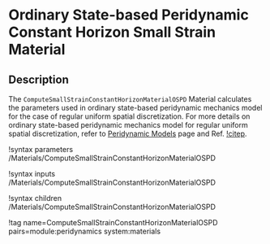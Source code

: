 # Ordinary State-based Peridynamic Constant Horizon Small Strain Material

## Description

The `ComputeSmallStrainConstantHorizonMaterialOSPD` Material calculates the parameters used in ordinary state-based peridynamic mechanics model for the case of regular uniform spatial discretization. For more details on ordinary state-based peridynamic mechanics model for regular uniform spatial discretization, refer to [Peridynamic Models](peridynamics/PeridynamicModels.md) page and Ref. [!citep](Madenci2014book).

!syntax parameters /Materials/ComputeSmallStrainConstantHorizonMaterialOSPD

!syntax inputs /Materials/ComputeSmallStrainConstantHorizonMaterialOSPD

!syntax children /Materials/ComputeSmallStrainConstantHorizonMaterialOSPD

!tag name=ComputeSmallStrainConstantHorizonMaterialOSPD pairs=module:peridynamics system:materials
